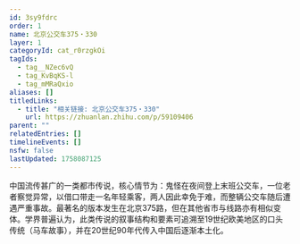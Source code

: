 ```yaml
---
id: 3sy9fdrc
order: 1
name: 北京公交车375・330
layer: 1
categoryId: cat_r0rzgkOi
tagIds:
  - tag__NZec6vQ
  - tag_KvBqKS-l
  - tag_mMRaQxio
aliases: []
titledLinks:
  - title: "相关链接: 北京公交车375・330"
    url: https://zhuanlan.zhihu.com/p/59109406
parent: ""
relatedEntries: []
timelineEvents: []
nsfw: false
lastUpdated: 1758087125
---
```


中国流传甚广的一类都市传说，核心情节为：鬼怪在夜间登上末班公交车，一位老者察觉异常，以借口带走一名年轻乘客，两人因此幸免于难，而整辆公交车随后遭遇严重事故。最著名的版本发生在北京375路，但在其他省市与线路亦有相似变体。学界普遍认为，此类传说的叙事结构和要素可追溯至19世纪欧美地区的口头传统（马车故事），并在20世纪90年代传入中国后逐渐本土化。
